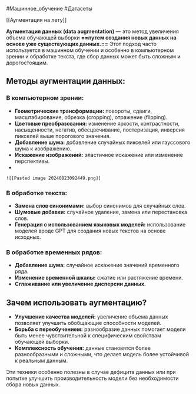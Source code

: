 #Машинное_обучение #Датасеты

[[Аугментация на лету]]

**Аугментация данных (data augmentation)** — это метод увеличения объема обучающей выборки **==путем создания новых данных на основе уже существующих данных.==** Этот подход часто используется в машинном обучении и особенно в компьютерном зрении и обработке текста, где сбор данных может быть сложным и дорогостоящим.
## Методы аугментации данных:

### В компьютерном зрении:
   - **Геометрические трансформации:** повороты, сдвиги, масштабирование, обрезка (cropping), отражение (flipping).
   - **Цветовые преобразования:** изменение яркости, контрастности, насыщенности, негатив, обесцвечивание, постеризация, инверсия пикселей выше порогового значения.
   - **Добавление шума:** добавление случайных пикселей или гауссового шума к изображению.
   - **Искажение изображений:** эластичное искажение или изменение перспективы.
   - 
	![[Pasted image 20240823092449.png]]
### В обработке текста:
   - **Замена слов синонимами:** выбор синонимов для случайных слов.
   - **Шумовые добавки:** случайное удаление, замена или перестановка слов.
   - **Генерация с использованием языковых моделей:** использование моделей вроде GPT для создания новых текстов на основе исходных.
### В обработке временных рядов:
   - **Добавление шума:** случайное искажение значений временного ряда.
   - **Изменение временной шкалы:** сжатие или растяжение времени.
   - **Сглаживание или увеличение дисперсии данных.**
## Зачем использовать аугментацию?

- **Улучшение качества моделей:** увеличение объема данных позволяет улучшить обобщающие способности моделей.
- **Борьба с переобучением:** разнообразие данных помогает модели быть менее чувствительной к специфическим свойствам обучающей выборки.
- **Комплексность обучения:** данные становятся более разнообразными и сложными, что делает модель более устойчивой к реальным данным.

Эти техники особенно полезны в случае дефицита данных или при попытке улучшить производительность модели без необходимости сбора новых данных.

